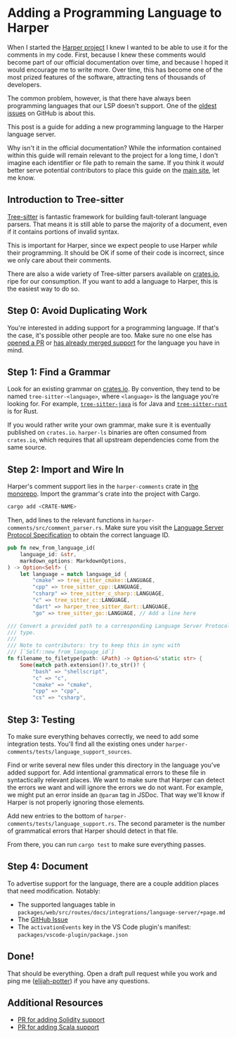 # Adding a Programming Language to Harper

When I started the [Harper project](https://github.com/automattic/harper) I knew I wanted to be able to use it for the comments in my code.
First, because I knew these comments would become part of our official documentation over time, and because I hoped it would encourage me to write more.
Over time, this has become one of the most prized features of the software, attracting tens of thousands of developers.

The common problem, however, is that there have always been programming languages that our LSP doesn't support.
One of the [oldest issues](https://github.com/Automattic/harper/issues/79) on GitHub is about this.

This post is a guide for adding a new programming language to the Harper language server.

Why isn't it in the official documentation?
While the information contained within this guide will remain relevant to the project for a long time, I don't imagine each identifier or file path to remain the same.
If you think it _would_ better serve potential contributors to place this guide on the [main site](https://writewithharper.com), let me know.

## Introduction to Tree-sitter

[Tree-sitter](https://tree-sitter.github.io/tree-sitter/) is fantastic framework for building fault-tolerant language parsers.
That means it is still able to parse the majority of a document, even if it contains portions of invalid syntax.

This is important for Harper, since we expect people to use Harper _while_ their programming.
It should be OK if some of their code is incorrect, since we only care about their comments.

There are also a wide variety of Tree-sitter parsers available on [crates.io](https://crates.io/), ripe for our consumption.
If you want to add a language to Harper, this is the easiest way to do so.

## Step 0: Avoid Duplicating Work

You're interested in adding support for a programming language.
If that's the case, it's possible other people are too.
Make sure no one else has [opened a PR](https://elijahpotter.dev/articles/never_wait) or [has already merged support](https://writewithharper.com/docs/integrations/language-server#Supported-Languages) for the language you have in mind.

## Step 1: Find a Grammar

Look for an existing grammar on [crates.io](https://crates.io).
By convention, they tend to be named `tree-sitter-<language>`, where `<language>` is the language you're looking for. For example, [`tree-sitter-java`](https://crates.io/crates/tree-sitter-java) is for Java and [`tree-sitter-rust`](https://crates.io/crates/tree-sitter-rust) is for Rust.

If you would rather write your own grammar, make sure it is eventually published on `crates.io`.
`harper-ls` binaries are often consumed from `crates.io`, which requires that all upstream dependencies come from the same source.

## Step 2: Import and Wire In

Harper's comment support lies in the `harper-comments` crate in [the monorepo](https://github.com/automattic/harper/).
Import the grammar's crate into the project with Cargo.

```bash
cargo add <CRATE-NAME>
```

Then, add lines to the relevant functions in `harper-comments/src/comment_parser.rs`.
Make sure you visit the [Language Server Protocol Specification](https://microsoft.github.io/language-server-protocol/) to obtain the correct language ID.

```rust
pub fn new_from_language_id(
    language_id: &str,
    markdown_options: MarkdownOptions,
) -> Option<Self> {
    let language = match language_id {
        "cmake" => tree_sitter_cmake::LANGUAGE,
        "cpp" => tree_sitter_cpp::LANGUAGE,
        "csharp" => tree_sitter_c_sharp::LANGUAGE,
        "c" => tree_sitter_c::LANGUAGE,
        "dart" => harper_tree_sitter_dart::LANGUAGE,
        "go" => tree_sitter_go::LANGUAGE, // Add a line here
```

```rust
/// Convert a provided path to a corresponding Language Server Protocol file
/// type.
///
/// Note to contributors: try to keep this in sync with
/// [`Self::new_from_language_id`]
fn filename_to_filetype(path: &Path) -> Option<&'static str> {
    Some(match path.extension()?.to_str()? {
        "bash" => "shellscript",
        "c" => "c",
        "cmake" => "cmake",
        "cpp" => "cpp",
        "cs" => "csharp",
```

## Step 3: Testing

To make sure everything behaves correctly, we need to add some integration tests.
You'll find all the existing ones under `harper-comments/tests/language_support_sources`.

Find or write several new files under this directory in the language you've added support for.
Add intentional grammatical errors to these file in syntactically relevant places.
We want to make sure that Harper can detect the errors we want and will ignore the errors we do not want.
For example, we might put an error inside an `@param` tag in JSDoc.
That way we'll know if Harper is not properly ignoring those elements.

Add new entries to the bottom of `harper-comments/tests/language_support.rs`.
The second parameter is the number of grammatical errors that Harper should detect in that file.

From there, you can run `cargo test` to make sure everything passes.

## Step 4: Document

To advertise support for the language, there are a couple addition places that need modification.
Notably:

- The supported languages table in `packages/web/src/routes/docs/integrations/language-server/+page.md`
- The [GitHub Issue](https://github.com/Automattic/harper/issues/79)
- The `activationEvents` key in the VS Code plugin's manifest: `packages/vscode-plugin/package.json`

## Done!

That should be everything.
Open a draft pull request while you work and ping me ([elijah-potter](https://github.com/elijah-potter/)) if you have any questions.

## Additional Resources

- [PR for adding Solidity support](https://github.com/Automattic/harper/pull/1443)
- [PR for adding Scala support](https://github.com/Automattic/harper/pull/970)
